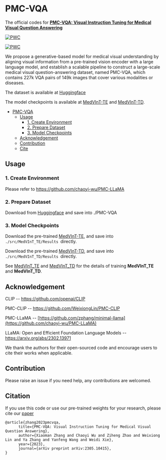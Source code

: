 # PMC-VQA
The official codes for [**PMC-VQA: Visual Instruction Tuning for Medical Visual Question Answering**](https://arxiv.org/pdf/2305.10415.pdf)  

	
[![PWC](https://img.shields.io/endpoint.svg?url=https://paperswithcode.com/badge/pmc-vqa-visual-instruction-tuning-for-medical/medical-visual-question-answering-on-pmc-vqa)](https://paperswithcode.com/sota/medical-visual-question-answering-on-pmc-vqa?p=pmc-vqa-visual-instruction-tuning-for-medical)

[![PWC](https://img.shields.io/endpoint.svg?url=https://paperswithcode.com/badge/pmc-vqa-visual-instruction-tuning-for-medical/medical-visual-question-answering-on-vqa-rad)](https://paperswithcode.com/sota/medical-visual-question-answering-on-vqa-rad?p=pmc-vqa-visual-instruction-tuning-for-medical)


We propose a generative-based model for medical visual understanding by aligning visual information from a pre-trained vision encoder with a large language model, and establish a scalable pipeline to construct a large-scale medical visual question-answering dataset, named PMC-VQA, which contains 227k VQA pairs of 149k images that cover various modalities or diseases.

The dataset is available at [Huggingface](https://huggingface.co/datasets/xmcmic/PMC-VQA/)

The model checkpoints is available at [MedVInT-TE](https://huggingface.co/xmcmic/MedVInT-TE/) and [MedVInT-TD](https://huggingface.co/xmcmic/MedVInT-TD/).


- [PMC-VQA](#pmc-vqa)
  - [Usage](#usage)
    - [1. Create Environment](#1-create-environment)
    - [2. Prepare Dataset](#2-prepare-dataset)
    - [3. Model Checkpoints](#3-checkpoints)
  - [Acknowledgement](#acknowledgement)
  - [Contribution](#contribution)
  - [Cite](#cite)


## Usage

<!-- Repo Structure
```bash
PMC-VQA/: dataset
LLAMA_Model/: LLaMA pre-trained model path
src/:
    |--MedVInT_TD/: The code of the model of MedVInT-TD-MLP and MedVInT-TD-Transformer with LLaMA/PMC-LLaMA and CLIP/PMC-CLIP
    |   |--models/
    |   |   |--blocks.py 
    |   |   |--QA_model_mlp.py: model MedVInT-TD-MLP
    |   |   |--QA_model.py:  model MedVInT-TD-Transformer
    |   |   |--transformer.py 
    |   |--Results/: The checkpoints of the MedVInT_TD with PMC-LLaMA, PMC-CLIP on both blank and choice tasks
    |   |   |--blank_training/
    |   |   |--choice_training/
    |--MedVInT_TE/: The code of MedVInT-TE-Transformer with LLaMA/PMC-LLaMA and CLIP/PMC-CLIP
    |   |--dataset/
    |   |   |--dataset.py: Create dataset
    |   |   |--randaugment.py: data augmentation
    |   |--ds_config/
    |   |   |--ds_config_zero2.json: deep speed
    |   |--models/
    |   |   |--llama/
    |   |   |   |--blocks.py 
    |   |   |   |--vqa_model.py 
    |   |   |--pmcclip/: put the checkpoint of pmc_clip here
    |   |   |--pmc_oa/
    |   |   |   |--blocks.py 
    |   |   |   |--pmc_clip.py
    |   |   |   |--timm_model.py
    |   |   |   |--utils.py
    |   |--Results/: put the pre-trained checkpoint here
    |   |--README.md: README for MedVInT_TE
    |   |--train.py
    |   |--test.py
    |   |--train.sh
``` -->


### 1. Create Environment 

Please refer to https://github.com/chaoyi-wu/PMC-LLaMA

### 2. Prepare Dataset 

Download from [Huggingface](https://huggingface.co/datasets/xmcmic/PMC-VQA/) and save into ./PMC-VQA

### 3. Model Checkpoints

Download the pre-trained [MedVInT-TE](https://huggingface.co/xmcmic/MedVInT-TE/), and save into `./src/MedVInT_TE/Results `directly.  

Download the pre-trained [MedVInT-TD](https://huggingface.co/xmcmic/MedVInT-TD/), and save into `./src/MedVInT_TD/Results `directly.  

See [MedVInT_TE](./src/MedVInT_TE/README.md) and [MedVInT_TD](./src/MedVInT_TD/README.md)  for the details of training **MedVInT_TE** and **MedVInT_TD**. 

## Acknowledgement

CLIP -- https://github.com/openai/CLIP

PMC-CLIP -- https://github.com/WeixiongLin/PMC-CLIP

PMC-LLaMA -- [https://github.com/zphang/minimal-llama](https://github.com/chaoyi-wu/PMC-LLaMA)

LLaMA: Open and Efficient Foundation Language Models -- https://arxiv.org/abs/2302.13971

We thank the authors for their open-sourced code and encourage users to cite their works when applicable.

## Contribution

Please raise an issue if you need help, any contributions are welcomed.

## Citation

If you use this code or use our pre-trained weights for your research, please cite our [paper](https://arxiv.org/abs/2305.10415)

```
@article{zhang2023pmcvqa,
      title={PMC-VQA: Visual Instruction Tuning for Medical Visual Question Answering}, 
      author={Xiaoman Zhang and Chaoyi Wu and Ziheng Zhao and Weixiong Lin and Ya Zhang and Yanfeng Wang and Weidi Xie},
      year={2023},
      journal={arXiv preprint arXiv:2305.10415},
}
```

